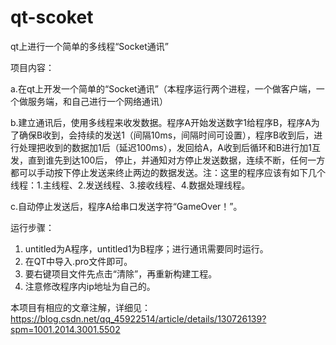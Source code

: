 # qt-scoket
qt上进行一个简单的多线程“Socket通讯”

项目内容：

a.在qt上开发一个简单的“Socket通讯”（本程序运行两个进程，一个做客户端，一个做服务端，和自己进行一个网络通讯）

b.建立通讯后，使用多线程来收发数据。程序A开始发送数字1给程序B，程序A为了确保B收到，会持续的发送1（间隔10ms，间隔时间可设置），程序B收到后，进行处理把收到的数据加1后（延迟100ms），发回给A，A收到后循环和B进行加1互发，直到谁先到达100后，
停止，并通知对方停止发送数据，连续不断，任何一方都可以手动按下停止发送来终止两边的数据发送。注：这里的程序应该有如下几个线程：1.主线程、2.发送线程、3.接收线程、4.数据处理线程。

c.自动停止发送后，程序A给串口发送字符“GameOver！”。

运行步骤：
1. untitled为A程序，untitled1为B程序；进行通讯需要同时运行。
2. 在QT中导入.pro文件即可。
3. 要右键项目文件先点击“清除”，再重新构建工程。
4. 注意修改程序内ip地址为自己的。

本项目有相应的文章注解，详细见：
https://blog.csdn.net/qq_45922514/article/details/130726139?spm=1001.2014.3001.5502

